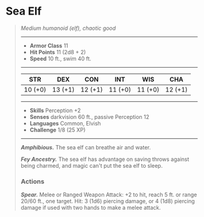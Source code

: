 # Sea Elf
>*Medium humanoid (elf), chaotic good*
>___
>- **Armor Class** 11
>- **Hit Points** 11 (2d8 + 2)
>- **Speed** 10 ft., swim 40 ft.
>___
>|STR|DEX|CON|INT|WIS|CHA|
>|:---:|:---:|:---:|:---:|:---:|:---:|
>|10 (+0)|13 (+1)|12 (+1)|11 (+0)|11 (+0)|12 (+1)|
>___
>- **Skills** Perception +2
>- **Senses** darkvision 60 ft., passive Perception 12
>- **Languages** Common, Elvish
>- **Challenge** 1/8 (25 XP)
>___
>***Amphibious.*** The sea elf can breathe air and water.  
>
>***Fey Ancestry.*** The sea elf has advantage on saving throws against being charmed, and magic can't put the sea elf to sleep.  
>
>### Actions
>***Spear.*** Melee  or Ranged Weapon Attack: +2 to hit, reach 5 ft. or range 20/60 ft., one target. Hit: 3 (1d6) piercing damage, or 4 (1d8) piercing damage if used with two hands to make a melee attack.